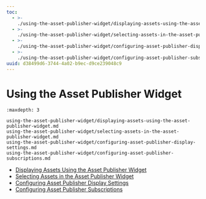 ```yaml
---
toc:
  - >-
    ./using-the-asset-publisher-widget/displaying-assets-using-the-asset-publisher-widget.md
  - >-
    ./using-the-asset-publisher-widget/selecting-assets-in-the-asset-publisher-widget.md
  - >-
    ./using-the-asset-publisher-widget/configuring-asset-publisher-display-settings.md
  - >-
    ./using-the-asset-publisher-widget/configuring-asset-publisher-subscriptions.md
uuid: d38499d6-3744-4a02-b9ec-d9ce239048c9
---
```

# Using the Asset Publisher Widget

```{toctree}
:maxdepth: 3

using-the-asset-publisher-widget/displaying-assets-using-the-asset-publisher-widget.md
using-the-asset-publisher-widget/selecting-assets-in-the-asset-publisher-widget.md
using-the-asset-publisher-widget/configuring-asset-publisher-display-settings.md
using-the-asset-publisher-widget/configuring-asset-publisher-subscriptions.md
```

* [Displaying Assets Using the Asset Publisher Widget](./using-the-asset-publisher-widget/displaying-assets-using-the-asset-publisher-widget.md)
* [Selecting Assets in the Asset Publisher Widget](./using-the-asset-publisher-widget/selecting-assets-in-the-asset-publisher-widget.md)
* [Configuring Asset Publisher Display Settings](./using-the-asset-publisher-widget/configuring-asset-publisher-display-settings.md)
* [Configuring Asset Publisher Subscriptions](./using-the-asset-publisher-widget/configuring-asset-publisher-subscriptions.md)
